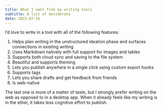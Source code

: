 ```yaml
---
title: What I want from my writing tools
subtitle: A list of desiderata
date: 2022-07-16
---
```


I’d love to write in a tool with all of the following features:

1. Helps plan writing in the unstructured ideation phase and surfaces connections in existing writing
1. Uses Markdown natively with full support for images and tables
1. Supports both cloud sync and saving to the file system
1. Beautiful and supports theming
1. Lets you publish anywhere in a single click using custom export hooks
1. Supports tags
1. Lets you share drafts and get feedback from friends
1. Is web-native

The last one is more of a matter of taste, but I strongly prefer writing on the web as opposed to in a desktop app. When it already feels like my writing is in the ether, it takes less cognitive effort to publish.
